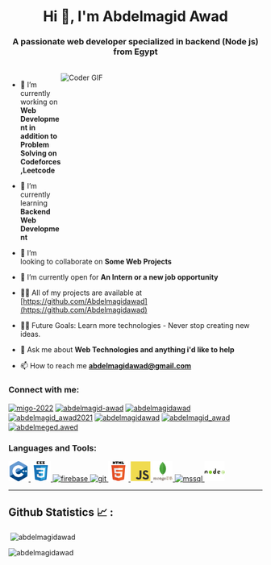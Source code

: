 <h1 align="center">Hi 👋, I'm Abdelmagid Awad</h1>
<h3 align="center">A passionate web developer specialized in backend (Node js) from Egypt</h3>
<br>
<img alt="Coder GIF" height=350 width=400 align="right" src="https://images.squarespace-cdn.com/content/v1/5769fc401b631bab1addb2ab/1541580611624-TE64QGKRJG8SWAIUS7NS/ke17ZwdGBToddI8pDm48kPoswlzjSVMM-SxOp7CV59BZw-zPPgdn4jUwVcJE1ZvWQUxwkmyExglNqGp0IvTJZamWLI2zvYWH8K3-s_4yszcp2ryTI0HqTOaaUohrI8PI6FXy8c9PWtBlqAVlUS5izpdcIXDZqDYvprRqZ29Pw0o/coding-freak.gif" />

- 🔭 I’m currently working on **Web Development in addition to Problem Solving on Codeforces,Leetcode**

- 🌱 I’m currently learning **Backend Web Development**

- 👯 I’m looking to collaborate on **Some Web Projects**

- 🤝 I’m currently open for **An Intern or a new job opportunity**

- 👨‍💻 All of my projects are available at [https://github.com/Abdelmagidawad](https://github.com/Abdelmagidawad)
  
- 💪🏼 Future Goals: Learn more technologies - Never stop creating new ideas.

- 💬 Ask me about **Web Technologies and anything i'd like to help**

- 📫 How to reach me **abdelmagidawad@gmail.com**

<h3 align="left">Connect with me:</h3>
<p align="left">
<a href="https://codepen.io/migo-2022" target="blank"><img align="center" src="https://raw.githubusercontent.com/rahuldkjain/github-profile-readme-generator/master/src/images/icons/Social/codepen.svg" alt="migo-2022" height="30" width="40" /></a>
<a href="https://linkedin.com/in/abdelmagid-awad" target="blank"><img align="center" src="https://raw.githubusercontent.com/rahuldkjain/github-profile-readme-generator/master/src/images/icons/Social/linked-in-alt.svg" alt="abdelmagid-awad" height="30" width="40" /></a>
<a href="https://www.hackerrank.com/abdelmagidawad" target="blank"><img align="center" src="https://raw.githubusercontent.com/rahuldkjain/github-profile-readme-generator/master/src/images/icons/Social/hackerrank.svg" alt="abdelmagidawad" height="30" width="40" /></a>
<a href="https://codeforces.com/profile/abdelmagid_awad2021" target="blank"><img align="center" src="https://raw.githubusercontent.com/rahuldkjain/github-profile-readme-generator/master/src/images/icons/Social/codeforces.svg" alt="abdelmagid_awad2021" height="30" width="40" /></a>
<a href="https://www.leetcode.com/abdelmagidawad" target="blank"><img align="center" src="https://raw.githubusercontent.com/rahuldkjain/github-profile-readme-generator/master/src/images/icons/Social/leet-code.svg" alt="abdelmagidawad" height="30" width="40" /></a>
<a href="https://instagram.com/abdelmagid_awad" target="blank"><img align="center" src="https://raw.githubusercontent.com/rahuldkjain/github-profile-readme-generator/master/src/images/icons/Social/instagram.svg" alt="abdelmagid_awad" height="30" width="40" /></a>
  <a href="https://fb.com/abdelmeged.awed" target="blank"><img align="center" src="https://raw.githubusercontent.com/rahuldkjain/github-profile-readme-generator/master/src/images/icons/Social/facebook.svg" alt="abdelmeged.awed" height="30" width="40" /></a>
</p>

<h3 align="left">Languages and Tools:</h3>
<p align="left"> <a href="https://www.w3schools.com/cpp/" target="_blank" rel="noreferrer"> <img src="https://raw.githubusercontent.com/devicons/devicon/master/icons/cplusplus/cplusplus-original.svg" alt="cplusplus" width="40" height="40"/> </a> <a href="https://www.w3schools.com/css/" target="_blank" rel="noreferrer"> <img src="https://raw.githubusercontent.com/devicons/devicon/master/icons/css3/css3-original-wordmark.svg" alt="css3" width="40" height="40"/> </a> <a href="https://firebase.google.com/" target="_blank" rel="noreferrer"> <img src="https://www.vectorlogo.zone/logos/firebase/firebase-icon.svg" alt="firebase" width="40" height="40"/> </a> <a href="https://git-scm.com/" target="_blank" rel="noreferrer"> <img src="https://www.vectorlogo.zone/logos/git-scm/git-scm-icon.svg" alt="git" width="40" height="40"/> </a> <a href="https://www.w3.org/html/" target="_blank" rel="noreferrer"> <img src="https://raw.githubusercontent.com/devicons/devicon/master/icons/html5/html5-original-wordmark.svg" alt="html5" width="40" height="40"/> </a> <a href="https://developer.mozilla.org/en-US/docs/Web/JavaScript" target="_blank" rel="noreferrer"> <img src="https://raw.githubusercontent.com/devicons/devicon/master/icons/javascript/javascript-original.svg" alt="javascript" width="40" height="40"/> </a> <a href="https://www.mongodb.com/" target="_blank" rel="noreferrer"> <img src="https://raw.githubusercontent.com/devicons/devicon/master/icons/mongodb/mongodb-original-wordmark.svg" alt="mongodb" width="40" height="40"/> </a> <a href="https://www.microsoft.com/en-us/sql-server" target="_blank" rel="noreferrer"> <img src="https://www.svgrepo.com/show/303229/microsoft-sql-server-logo.svg" alt="mssql" width="40" height="40"/> </a> <a href="https://nodejs.org" target="_blank" rel="noreferrer"> <img src="https://raw.githubusercontent.com/devicons/devicon/master/icons/nodejs/nodejs-original-wordmark.svg" alt="nodejs" width="40" height="40"/> </a> </p>
<hr>
<h2 align="left">Github Statistics 📈 :</h2>
<p>&nbsp;<img align="center" src="https://github-readme-stats.vercel.app/api?username=abdelmagidawad&show_icons=true&locale=en" alt="abdelmagidawad" width="550" /></p>


<p><img align="left" src="https://github-readme-stats.vercel.app/api/top-langs?username=abdelmagidawad&show_icons=true&locale=en&layout=compact" alt="abdelmagidawad" width="350"/></p>




